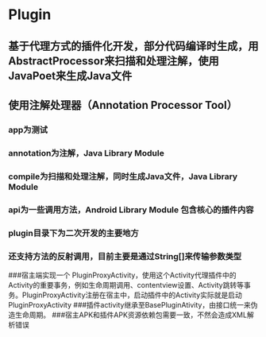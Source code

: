 # Plugin
## 基于代理方式的插件化开发，部分代码编译时生成，用AbstractProcessor来扫描和处理注解，使用JavaPoet来生成Java文件
## 使用注解处理器（Annotation Processor Tool）
### app为测试
### annotation为注解，Java Library Module
### compile为扫描和处理注解，同时生成Java文件，Java Library Module
### api为一些调用方法，Android Library Module 包含核心的插件内容
### plugin目录下为二次开发的主要地方
### 还支持方法的反射调用，目前主要是通过String[]来传输参数类型
###宿主端实现一个 PluginProxyActivity，使用这个Activity代理插件中的Activity的重要事务，例如生命周期调用、contentview设置、Activity跳转等事务。PluginProxyActivity注册在宿主中，启动插件中的Activity实际就是启动PluginProxyActivity
###插件activity继承至BasePluginAtivity，由接口统一来伪造生命周期。
###宿主APK和插件APK资源依赖包需要一致，不然会造成XML解析错误


